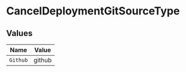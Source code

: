 # CancelDeploymentGitSourceType


## Values

| Name     | Value    |
| -------- | -------- |
| `Github` | github   |